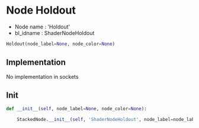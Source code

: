# Node Holdout

- Node name : 'Holdout'
- bl_idname : ShaderNodeHoldout


``` python
Holdout(node_label=None, node_color=None)
```
## Implementation

No implementation in sockets

## Init

``` python
def __init__(self, node_label=None, node_color=None):

    StackedNode.__init__(self, 'ShaderNodeHoldout', node_label=node_label, node_color=node_color)
```
